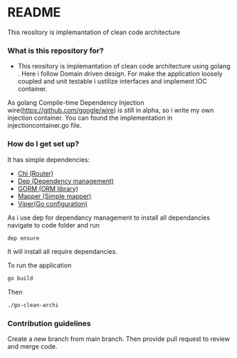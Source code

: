 # README #

This reository is implemantation of clean code architecture 

### What is this repository for? ###

* This reository is implemantation of clean code architecture using golang . Here i follow Domain driven design. For make the application loosely coupled and unit testable i ustilize interfaces and implement IOC container.  

As golang Compile-time Dependency Injection wire(https://github.com/google/wire) is still in alpha, so i write my own injection container. You can found the implementation in injectioncontainer.go file.


### How do I get set up? ###

It has simple dependencies:

 - [Chi (Router)](https://github.com/go-chi/chi)
 - [Dep (Dependency management)](https://github.com/golang/dep)
 - [GORM (ORM library)](http://gorm.io)
 - [Mapper (Simple mapper)](github.com/devfeel/mapper)
 - [Viper(Go configuration)](https://github.com/spf13/viper)

As i use dep for dependancy management to install all dependancies navigate to code folder and run
```sh
dep ensure 
```
It will install all require dependancies.

To run the application

```sh
go build
```

Then

```sh
./go-clean-archi
```
### Contribution guidelines ###

Create a new branch from main branch. Then provide pull request to review and merge code.

